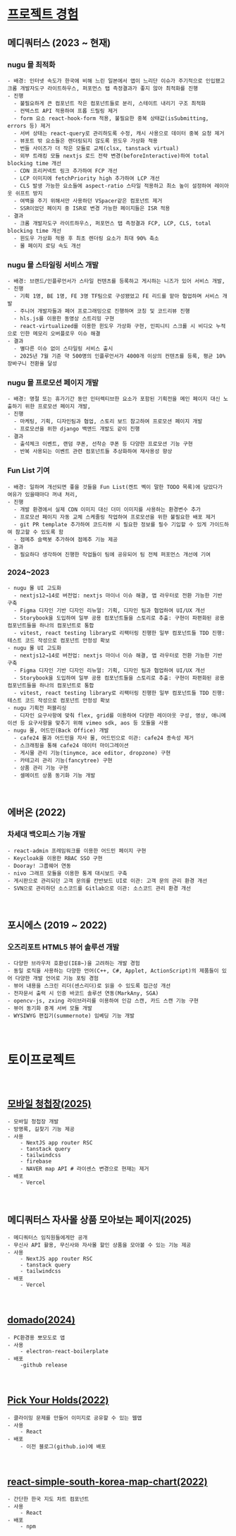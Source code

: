# [프로젝트 경험](https://younggeun0.dev/project-experience)
## 메디쿼터스 (2023 ~ 현재)

### nugu 몰 최적화

```
- 배경: 인터넷 속도가 한국에 비해 느린 일본에서 앱이 느리단 이슈가 주기적으로 인입됐고 크롬 개발자도구 라이트하우스, 퍼포먼스 탭 측정결과가 좋지 않아 최적화를 진행
- 진행
  - 불필요하게 큰 컴포넌트 작은 컴포넌트들로 분리, 스테이트 내리기 구조 최적화
  - 컨텍스트 API 적용하여 프롭 드릴링 제거
  - form 요소 react-hook-form 적용, 불필요한 중복 상태값(isSubmitting, errors 등) 제거
  - 서버 상태는 react-query로 관리하도록 수정, 캐시 사용으로 데이터 중복 요청 제거
  - 뷰포트 밖 요소들은 렌더링되지 않도록 윈도우 가상화 적용
  - 번들 사이즈가 더 작은 모듈로 교체(clsx, tanstack virtual)
  - 외부 트래킹 모듈 nextjs 로드 전략 변경(beforeInteractive)하여 total blocking time 개선
  - CDN 프리커넥트 링크 추가하여 FCP 개선
  - LCP 이미지에 fetchPriority high 추가하여 LCP 개선
  - CLS 발생 가능한 요소들에 aspect-ratio 스타일 적용하고 최소 높이 설정하여 레이아웃 쉬프트 방지
  - 여백을 주기 위해서만 사용하던 VSpacer같은 컴포넌트 제거
  - SSR이었던 페이지 중 ISR로 변경 가능한 페이지들은 ISR 적용
- 결과
  - 크롬 개발자도구 라이트하우스, 퍼포먼스 탭 측정결과 FCP, LCP, CLS, total blocking time 개선
  - 윈도우 가상화 적용 후 최초 렌더링 요소가 최대 90% 축소
  - 몰 페이지 로딩 속도 개선
```

### nugu 몰 스타일링 서비스 개발

```
- 배경: 브랜드/인플루언서가 스타일 컨텐츠를 등록하고 게시하는 니즈가 있어 서비스 개발,
- 진행
  - 기획 1명, BE 1명, FE 3명 TF팀으로 구성됐었고 FE 리드를 맡아 협업하며 서비스 개발
  - 주니어 개발자들과 페어 프로그래밍으로 진행하며 코칭 및 코드리뷰 진행
  - hls.js를 이용한 동영상 스트리밍 구현
  - react-virtualized를 이용한 윈도우 가상화 구현, 인피니티 스크롤 시 비디오 누적으로 인한 메모리 오버플로우 이슈 해결
- 결과
  - 별다른 이슈 없이 스타일링 서비스 출시
  - 2025년 7월 기준 약 500명의 인플루언서가 4000개 이상의 컨텐츠를 등록, 평균 10% 장바구니 전환율 달성
```

### nugu 몰 프로모션 페이지 개발

```
- 배경: 명절 또는 휴가기간 동안 인터렉티브한 요소가 포함된 기획전을 메인 페이지 대신 노출하기 위한 프로모션 페이지 개발,
- 진행
  - 마케팅, 기획, 디자인팀과 협업, 스토리 보드 참고하여 프로모션 페이지 개발
  - 프로모션을 위한 django 백앤드 개발도 같이 진행
- 결과
  - 출석체크 이벤트, 랜덤 쿠폰, 선착순 쿠폰 등 다양한 프로모션 기능 구현
  - 반복 사용되는 이벤트 관련 컴포넌트들 추상화하여 재사용성 향상
```

### Fun List 기여

```
- 배경: 일하며 개선되면 좋을 것들을 Fun List(켄트 벡이 말한 TODO 목록)에 담았다가 여유가 있을때마다 꺼내 처리,
- 진행
  - 개발 환경에서 실제 CDN 이미지 대신 더미 이미지를 사용하는 환경변수 추가
  - 프로모션 페이지 자동 교체 스케줄링 작업하여 프로모션을 위한 불필요한 배포 제거
  - git PR template 추가하여 코드리뷰 시 필요한 정보를 필수 기입할 수 있게 가이드하여 참고할 수 있도록 함
  - 점메추 슬랙봇 추가하여 점메추 기능 제공
- 결과
  - 필요하다 생각하여 진행한 작업들이 팀에 공유되어 팀 전체 퍼포먼스 개선에 기여
```

### 2024~2023

```
- nugu 몰 UI 고도화
  - nextjs12→14로 버전업: nextjs 마이너 이슈 해결, 앱 라우터로 전환 가능한 기반 구축
  - Figma 디자인 기반 디자인 리뉴얼: 기획, 디자인 팀과 협업하여 UI/UX 개선
  - Storybook을 도입하여 일부 공용 컴포넌트들을 스토리로 추출: 구현이 파편화된 공용 컴포넌트들을 하나의 컴포넌트로 통합
  - vitest, react testing library로 리팩터링 진행한 일부 컴포넌트들 TDD 진행: 테스트 코드 작성으로 컴포넌트 안정성 확보
- nugu 몰 UI 고도화
  - nextjs12→14로 버전업: nextjs 마이너 이슈 해결, 앱 라우터로 전환 가능한 기반 구축
  - Figma 디자인 기반 디자인 리뉴얼: 기획, 디자인 팀과 협업하여 UI/UX 개선
  - Storybook을 도입하여 일부 공용 컴포넌트들을 스토리로 추출: 구현이 파편화된 공용 컴포넌트들을 하나의 컴포넌트로 통합
  - vitest, react testing library로 리팩터링 진행한 일부 컴포넌트들 TDD 진행: 테스트 코드 작성으로 컴포넌트 안정성 확보
- nugu 기획전 퍼블리싱
  - 디자인 요구사항에 맞춰 flex, grid를 이용하여 다양한 레이아웃 구성, 영상, 애니메이션 등 요구사항을 맞추기 위해 vimeo sdk, aos 등 모듈을 사용
- nugu 몰, 어드민(Back Office) 개발
  - cafe24 몰과 어드민을 자사 몰, 어드민으로 이관: cafe24 종속성 제거
  - 스크래핑을 통해 cafe24 데이터 마이그레이션
  - 게시물 관리 기능(tinymce, ace editor, dropzone) 구현
  - 카테고리 관리 기능(fancytree) 구현
  - 상품 관리 기능 구현
  - 셀메이트 상품 동기화 기능 개발
```

&nbsp;
&nbsp;

## 에버온 (2022)

### 차세대 백오피스 기능 개발

```
- react-admin 프레임워크를 이용한 어드민 페이지 구현
- Keycloak을 이용한 RBAC SSO 구현
- Dooray! 그룹웨어 연동
- nivo 그래프 모듈을 이용한 통계 대시보드 구축
- 게시판으로 관리되던 고객 문의를 칸반보드 UI로 이관: 고객 문의 관리 환경 개선
- SVN으로 관리하던 소스코드를 Gitlab으로 이관: 소스코드 관리 환경 개선
```

&nbsp;
&nbsp;

## 포시에스 (2019 ~ 2022)

### 오즈리포트 HTML5 뷰어 솔루션 개발

```
- 다양한 브라우저 호환성(IE8~)을 고려하는 개발 경험
- 동일 로직을 사용하는 다양한 언어(C++, C#, Applet, ActionScript)의 제품들이 있어 다양한 개발 언어로 기능 포팅 경험
- 뷰어 내용을 스크린 리더(센스리더)로 읽을 수 있도록 접근성 개선
- 전자문서 출력 시 인증 바코드 솔루션 연동(MarkAny, SGA)
- opencv-js, zxing 라이브러리를 이용하여 인감 스캔, 카드 스캔 기능 구현
- 뷰어 동기화 중계 서버 모듈 개발
- WYSIWYG 편집기(summernote) 임베딩 기능 개발
```

&nbsp;
&nbsp;

# 토이프로젝트

&nbsp;

## [모바일 청첩장(2025)](https://wedding-invitation-silk.vercel.app/)

```
- 모바일 청첩장 개발
- 방명록, 길찾기 기능 제공
- 사용
    - NextJS app router RSC
    - tanstack query
    - tailwindcss
    - firebase
    - NAVER map API # 라이센스 변경으로 현재는 제거
- 배포
    - Vercel
```

&nbsp;

## 메디쿼터스 자사몰 상품 모아보는 페이지(2025)

```
- 메디쿼터스 임직원들에게만 공개
- 무신사 API 활용, 무신사와 자사몰 할인 상품을 모아볼 수 있는 기능 제공
- 사용
    - NextJS app router RSC
    - tanstack query
    - tailwindcss
- 배포
    - Vercel
```

&nbsp;

## [domado(2024)](https://github.com/younggeun0/domado)

```
- PC환경용 뽀모도로 앱
- 사용
    - electron-react-boilerplate
- 배포
    -github release
```

&nbsp;

## [Pick Your Holds(2022)](https://github.com/younggeun0/PickYourHolds_React)

```
- 클라이밍 문제를 만들어 이미지로 공유할 수 있는 웹앱
- 사용
    - React
- 배포
    - 이전 블로그(github.io)에 배포
```

&nbsp;

## [react-simple-south-korea-map-chart(2022)](https://github.com/younggeun0/react-simple-south-korea-map-chart) 

```
- 간단한 한국 지도 차트 컴포넌트
- 사용
    - React
- 배포
    - npm
```
